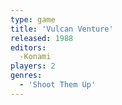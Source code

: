 ```yaml
---
type: game
title: 'Vulcan Venture'
released: 1988
editors: 
  -Konami
players: 2
genres:
  - 'Shoot Them Up'
---
```

